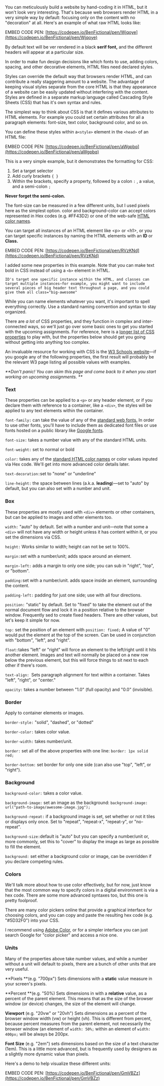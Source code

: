 You can meticulously build a website by hand-coding it in HTML, but it won't look very interesting. That's because web browsers render HTML in a very simple way by default: focusing only on the content with no "decoration" at all. Here's an example of what raw HTML looks like:

EMBED CODE PEN: [https://codepen.io/BenFictional/pen/Wjqoye](https://codepen.io/BenFictional/pen/Wjqoye)

By default text will be ver rendered in a black **serif font,** and the different headers will appear at a particular size.

In order to make fun design decisions like which fonts to use, adding colors, spacing, and other decorative elements, HTML files need declared styles.

Styles can override the default way that browsers render HTML, and can contribute a really staggering amount to a website. The advantage of keeping visual styles separate from the core HTML is that they appearance of a website can be easily updated without interfering with the content. Styles are defined in a separate markup language called Cascading Style Sheets \(CSS\) that has it's own syntax and rules.

The simplest way to think about CSS is that it defines various attributes to HTML elements. For example you could set certain attributes for all a paragraph elements: font-size, text color, background color, and so on.

You can define these styles within a`<style>` element in the `<head>` of an HTML file:

EMBED CODE PEN: [https://codepen.io/BenFictional/pen/aWgpbq](https://codepen.io/BenFictional/pen/aWgpbq)

This is a very simple example, but it demonstrates the formatting for CSS:

1. Set a target selector
2. Add curly brackets `{ }`
3. Within the brackets, specify a property, followed by a colon `:` , a value, and a semi-colon `;`

**Never forget the semi-colon.**

The font-size can be measured in a few different units, but I used pixels here as the simplest option. color and background-color can accept colors represented in Hex codes \(e.g. \#FF43D2\) or one of the web-safe [HTML color names](https://www.w3schools.com/colors/colors_names.asp).

You can target all instances of an HTML element like &lt;p&gt; or &lt;h1&gt;, or you can target specific instances by naming the HTML elements with an **ID** or **Class.**

EMBED CODE PEN: [https://codepen.io/BenFictional/pen/RVzKNd](https://codepen.io/BenFictional/pen/RVzKNd)

I added some new properties in this example. Note that you can make text bold in CSS instead of using a `<b>` element in HTML.

```
ID's target one specific instance within the HTML, and classes can target multiple instances—for example, you might want to include several pieces of big header text throughout a page, and you could give them all class="big-awesome"
```

While you can name elements whatever you want, it's important to spell everything correctly. Use a standard naming convention and syntax to stay organized.

There are _a lot_ of CSS properties, and they function in complex and inter-connected ways, so we'll just go over some basic ones to get you started with the upcoming assignments. For reference, here is a [longer list of CSS properties](https://cdn.makeawebsitehub.com/wp-content/uploads/2015/10/css3-mega-cheat-sheet.jpg) to play with, but the properties below should get you going without getting into anything too complex. 

An invaluable resource for working with CSS is the [W3 Schools website](https://www.w3schools.com/)—if you google any of the following properties, the first result will probably be the relevant W3 page listing all possible values with examples.

_**Don't panic! You can skim this page and come back to it when you start working on upcoming assignments. **_

### **Text**

These properties can be applied to a `<p>` or any header element, or if you declare them with reference to a container, like a `<div>`, the styles will be applied to any text elements within the container.

`font-family:` can take the value of any of the [standard web fonts.](https://www.w3schools.com/cssref/css_websafe_fonts.asp) In order to use other fonts, you'll have to include them as dedicated font files or use fonts hosted on a public library like [Google fonts](https://designshack.net/articles/css/a-beginners-guide-to-using-google-web-fonts/).

`font-size:` takes a number value with any of the standard HTML units.

`font-weight:` set to normal or bold

`color:` takes any of the [standard HTML color names](https://www.w3schools.com/colors/colors_names.asp) or color values inputed via Hex code. We'll get into more advanced color details later.

`text-decoration:`set to "none" or "underline"

`line-height:` the space between lines \(a.k.a. **leading**\)—set to "auto" by default, but you can also set with a number and unit.

### **Box**

These properties are mostly used with `<div>` elements or other containers, but can be applied to images and other elements too.

`width:` "auto" by default. Set with a number and unit—note that some a `<div>` will not have any width or height unless it has content within it, or you set the dimensions via CSS.

`height:` Works similar to width; height can not be set to 100%.

`margin:`set with a number/unit; adds space around an element.

`margin-left:` adds a margin to only one side; you can sub in "right", "top", or "bottom".

`padding:`set with a number/unit. adds space inside an element, surrounding the content.

`padding-left:` padding for just one side; use with all four directions.

`position:` "static" by default. Set to "fixed" to take the element out of the normal document flow and lock it in a position relative to the browser window. Frequently sed to create fixed headers. There are other values, but let's keep it simple for now.

`top:` set the position of an element with `position: fixed;` A value of "0" would put the element at the top of the screen. Can be used in conjunction with "bottom", "left", and "right".

`float:`takes "left" or "right" will force an element to the left/right until it hits another element. Images and text will normally be placed on a new row below the previous element, but this will force things to sit next to each other if there's room.

`text-align: `Sets paragraph alignment for text within a container. Takes "left", "right", or "center."

`opacity:` takes a number between "1.0" \(full opacity\) and "0.0" \(invisible\).

### **Border**

Apply to container elements or images.

`border-style:` "solid", "dashed", or "dotted"

`border-color:` takes color value.

`border-width:` takes number/unit.

`border:` set all of the above properties with one line: `border: 1px solid red;`

`border-bottom:` set border for only one side \(can also use "top", "left", or "right"\).

### **Background**

`background-color:` takes a color value.

`background-image:` set an image as the background: `background-image: url("path-to-image/awesome-image.jpg");`

`background-repeat:` if a background image is set, set whether or not it tiles or displays only once. Set to "repeat", "repeat-x", "repeat-y", or "no-repeat".

`background-size:`default is "auto" but you can specify a number/unit or, more commonly, set this to "cover" to display the image as large as possible to fill the element.

`background:` set either a background color or image, can be overridden if you declare competing rules.

### Colors

We'll talk more about how to use color effectively, but for now, just know that the most common way to specify  colors in a digital environment is via a hex code. There are some more advanced syntaxes too, but this one is pretty foolproof.

There are many color pickers online that provide a graphical interface for choosing colors, and you can copy and paste the resulting hex code \(e.g. "\#5D32F0"\) into your CSS.

I recommend using [Adobe Color](https://color.adobe.com/), or for a simpler interface you can just search Google for "color picker" and access a nice one.

### Units

Many of the properties above take number values, and while a number without a unit will default to pixels, there are a bunch of other units that are very useful.

**Pixels **\(e.g. "700px"\) Sets dimensions with a **static** value measure in your screen's pixels.

**Percent **\(e.g. "50%\) Sets dimensions in with a **relative** value, as a percent of the parent element. This means that as the size of the browser window \(or device\) changes, the size of the element will change.

**Viewport** \(e.g. "20vw" or "20vh"\) Sets dimensions as a percent of the browser window width \(vw\) or height \(vh\). This is different from percent, because percent measures from the parent element, not necessarily the browser window \(an element of `width: 50%;` within an element of `width: 400px;` will be always be 200px.

**Font Size** \(e.g. "2em"\) sets dimensions based on the size of a text character \(1em\). This is a little more advanced, but is frequently used by designers as a slightly more dynamic value than pixels.

Here's a demo to help visualize these different units:

EMBED CODE PEN: [https://codepen.io/BenFictional/pen/GmVBZz](https://codepen.io/BenFictional/pen/GmVBZz)




